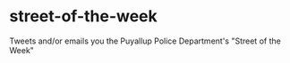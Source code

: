 street-of-the-week
==================

Tweets and/or emails you the Puyallup Police Department's "Street of the Week"
